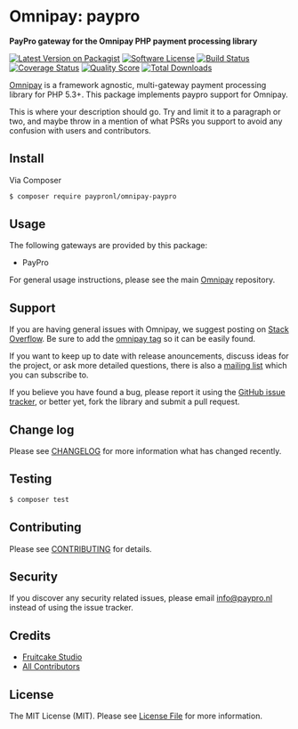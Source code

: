 # Omnipay: paypro

**PayPro gateway for the Omnipay PHP payment processing library**

[![Latest Version on Packagist](https://img.shields.io/packagist/v/paypronl/omnipay-paypro.svg?style=flat-square)](https://packagist.org/packages/paypronl/omnipay-paypro)
[![Software License](https://img.shields.io/badge/license-MIT-brightgreen.svg?style=flat-square)](LICENSE.md)
[![Build Status](https://img.shields.io/travis/paypronl/omnipay-paypro/master.svg?style=flat-square)](https://travis-ci.org/paypronl/omnipay-paypro)
[![Coverage Status](https://img.shields.io/scrutinizer/coverage/g/paypronl/omnipay-paypro.svg?style=flat-square)](https://scrutinizer-ci.com/g/paypronl/omnipay-paypro/code-structure)
[![Quality Score](https://img.shields.io/scrutinizer/g/paypronl/omnipay-paypro.svg?style=flat-square)](https://scrutinizer-ci.com/g/paypronl/omnipay-paypro)
[![Total Downloads](https://img.shields.io/packagist/dt/paypronl/omnipay-paypro.svg?style=flat-square)](https://packagist.org/packages/paypronl/omnipay-paypro)

[Omnipay](https://github.com/thephpleague/omnipay) is a framework agnostic, multi-gateway payment
processing library for PHP 5.3+. This package implements paypro support for Omnipay.

This is where your description should go. Try and limit it to a paragraph or two, and maybe throw in a mention of what
PSRs you support to avoid any confusion with users and contributors.

## Install

Via Composer

``` bash
$ composer require paypronl/omnipay-paypro
```

## Usage

The following gateways are provided by this package:

 * PayPro

For general usage instructions, please see the main [Omnipay](https://github.com/thephpleague/omnipay) repository.

## Support

If you are having general issues with Omnipay, we suggest posting on
[Stack Overflow](http://stackoverflow.com/). Be sure to add the
[omnipay tag](http://stackoverflow.com/questions/tagged/omnipay) so it can be easily found.

If you want to keep up to date with release anouncements, discuss ideas for the project,
or ask more detailed questions, there is also a [mailing list](https://groups.google.com/forum/#!forum/omnipay) which
you can subscribe to.

If you believe you have found a bug, please report it using the [GitHub issue tracker](https://github.com/paypronl/omnipay-paypro/issues),
or better yet, fork the library and submit a pull request.

## Change log

Please see [CHANGELOG](CHANGELOG.md) for more information what has changed recently.

## Testing

``` bash
$ composer test
```

## Contributing

Please see [CONTRIBUTING](CONTRIBUTING.md) for details.

## Security

If you discover any security related issues, please email info@paypro.nl instead of using the issue tracker.

## Credits

- [Fruitcake Studio](https://github.com/fruitcakestudio)
- [All Contributors](../../contributors)

## License

The MIT License (MIT). Please see [License File](LICENSE.md) for more information.
